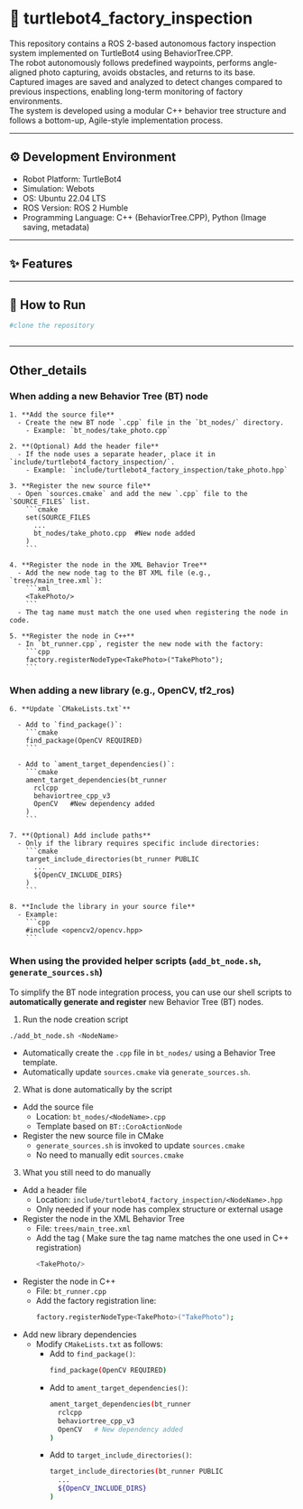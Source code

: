 # 🤖 turtlebot4_factory_inspection
  This repository contains a ROS 2-based autonomous factory inspection system implemented on TurtleBot4 using BehaviorTree.CPP.     
  The robot autonomously follows predefined waypoints, performs angle-aligned photo capturing, avoids obstacles, and returns to its base.     
  Captured images are saved and analyzed to detect changes compared to previous inspections, enabling long-term monitoring of factory environments.       
  The system is developed using a modular C++ behavior tree structure and follows a bottom-up, Agile-style implementation process.

  ---

  ## ⚙️ Development Environment

- Robot Platform: TurtleBot4
- Simulation: Webots
- OS: Ubuntu 22.04 LTS
- ROS Version: ROS 2 Humble
- Programming Language: C++ (BehaviorTree.CPP), Python (Image saving, metadata)


---

## ✨ Features





---

## 🚀 How to Run

```bash
#clone the repository



```
---
## Other_details
###  When adding a new Behavior Tree (BT) node

    1. **Add the source file**
      - Create the new BT node `.cpp` file in the `bt_nodes/` directory.
        - Example: `bt_nodes/take_photo.cpp`

    2. **(Optional) Add the header file**
      - If the node uses a separate header, place it in `include/turtlebot4_factory_inspection/`.
        - Example: `include/turtlebot4_factory_inspection/take_photo.hpp`

    3. **Register the new source file**
      - Open `sources.cmake` and add the new `.cpp` file to the `SOURCE_FILES` list.
        ```cmake
        set(SOURCE_FILES
          ...
          bt_nodes/take_photo.cpp  #New node added
        )
        ```

    4. **Register the node in the XML Behavior Tree**
      - Add the new node tag to the BT XML file (e.g., `trees/main_tree.xml`):
        ```xml
        <TakePhoto/>
        ```
      - The tag name must match the one used when registering the node in code.

    5. **Register the node in C++**
      - In `bt_runner.cpp`, register the new node with the factory:
        ```cpp
        factory.registerNodeType<TakePhoto>("TakePhoto");
        ```

### When adding a new library (e.g., OpenCV, tf2_ros)

    6. **Update `CMakeLists.txt`**

      - Add to `find_package()`:
        ```cmake
        find_package(OpenCV REQUIRED)
        ```

      - Add to `ament_target_dependencies()`:
        ```cmake
        ament_target_dependencies(bt_runner
          rclcpp
          behaviortree_cpp_v3
          OpenCV   #New dependency added
        )
        ```

    7. **(Optional) Add include paths**
      - Only if the library requires specific include directories:
        ```cmake
        target_include_directories(bt_runner PUBLIC
          ...
          ${OpenCV_INCLUDE_DIRS}
        )
        ```

    8. **Include the library in your source file**
      - Example:
        ```cpp
        #include <opencv2/opencv.hpp>
        ```
### When using the provided helper scripts (`add_bt_node.sh`, `generate_sources.sh`)

To simplify the BT node integration process, you can use our shell scripts to **automatically generate and register** new Behavior Tree (BT) nodes.   

1. Run the node creation script

  ```bash
  ./add_bt_node.sh <NodeName>
  ```
  - Automatically create the `.cpp` file in `bt_nodes/` using a Behavior Tree template.
  - Automatically update `sources.cmake` via `generate_sources.sh`.

  2. What is done automatically by the script
  - Add the source file
    - Location: `bt_nodes/<NodeName>.cpp`
    - Template based on `BT::CoroActionNode`
  - Register the new source file in CMake
    - `generate_sources.sh` is invoked to update `sources.cmake`
    - No need to manually edit `sources.cmake`

  3. What you still need to do manually
  -  Add a header file
      -  Location: `include/turtlebot4_factory_inspection/<NodeName>.hpp`
      -  Only needed if your node has complex structure or external usage
  - Register the node in the XML Behavior Tree
    - File: `trees/main_tree.xml` 
    - Add the tag ( Make sure the tag name matches the one used in C++ registration)
      ```bash
      <TakePhoto/>
      ```
  - Register the node in C++
    - File: `bt_runner.cpp`
    - Add the factory registration line:
      ```bash
      factory.registerNodeType<TakePhoto>("TakePhoto");
      ```
  - Add new library dependencies
    - Modify `CMakeLists.txt` as follows:
      - Add to `find_package()`:
        ```bash
        find_package(OpenCV REQUIRED)
        ```
      - Add to `ament_target_dependencies()`:
        ```bash
        ament_target_dependencies(bt_runner
          rclcpp
          behaviortree_cpp_v3
          OpenCV   # New dependency added
        )
        ``` 
      - Add to `target_include_directories()`:
        ``` bash
        target_include_directories(bt_runner PUBLIC
          ...
          ${OpenCV_INCLUDE_DIRS}
        )

        ``` 
